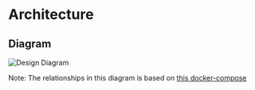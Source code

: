 # Architecture

## Diagram

![Design Diagram](http://www.plantuml.com/plantuml/proxy?cache=no&src=https://raw.githubusercontent.com/kamilkisiela/graphql-hive/main/docs/architecture.puml)

Note: The relationships in this diagram is based on
[this docker-compose](https://github.com/kamilkisiela/graphql-hive/blob/main/docker/docker-compose.community.yml)
